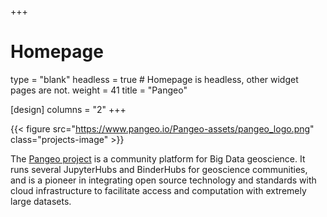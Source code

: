 +++
# Homepage
type = "blank"
headless = true  # Homepage is headless, other widget pages are not.
weight = 41
title = "Pangeo"

[design]
  columns = "2"
+++

{{< figure src="https://www.pangeo.io/Pangeo-assets/pangeo_logo.png" class="projects-image" >}}

The [Pangeo project](https://pangeo.io/) is a community platform for Big Data geoscience. It runs several
JupyterHubs and BinderHubs for geoscience communities, and is a pioneer in integrating
open source technology and standards with cloud infrastructure to facilitate access
and computation with extremely large datasets.
